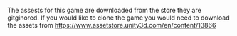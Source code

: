 The assests for this game are downloaded from the store they are gitginored. If you would like to clone the game you would need to download the assets from https://www.assetstore.unity3d.com/en/content/13866